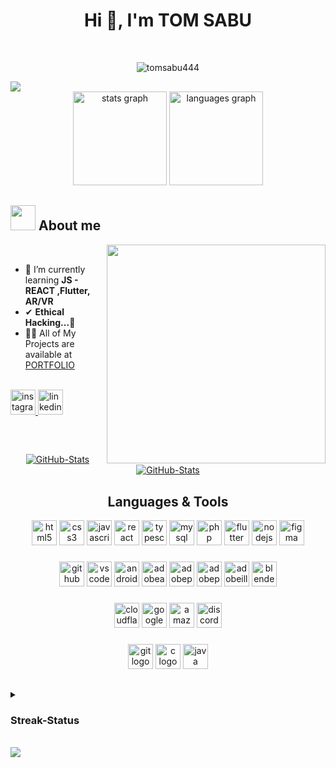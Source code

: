 <h1 align="center">Hi 👋, I'm TOM SABU 
<!-- <h3 align="center">A passionate frontend developer from India</h3> -->
</h1>
<br>
<p align="center"> <img src="https://komarev.com/ghpvc/?username=tomsabu444&label=Profile%20views&color=blue&style=for-the-badge" alt="tomsabu444" /> 
</p>

<img src="https://user-images.githubusercontent.com/73097560/115834477-dbab4500-a447-11eb-908a-139a6edaec5c.gif">

<br>

<div align="center">
  <img src="https://github-readme-stats.vercel.app/api?username=tomsabu444&show_icons=true&title_color=fff&icon_color=79ff97&text_color=9f9f9f&bg_color=151515" height="150" alt="stats graph"  />
  <img src="https://github-readme-stats.vercel.app/api/top-langs?username=tomsabu444&locale=en&hide_title=false&layout=compact&card_width=320&langs_count=5&title_color=fff&icon_color=79ff97&text_color=9f9f9f&bg_color=151515" height="150" alt="languages graph"  />
</div>


## <picture><img src = "https://cdn.discordapp.com/attachments/946018559421734914/1193062832804216912/about_me.gif" width = 40px></picture> **About me**
<picture> <img align="right" src="https://media.giphy.com/media/HW3T1wWW3z2Ff2cpXO/giphy.gif" width="350px"></picture>

<br>

- 🌱 I’m currently learning **JS - REACT ,Flutter, AR/VR**
- ✔  **Ethical Hacking...💙**
- 👨‍💻 All of My Projects are available at [PORTFOLIO](http://react.tomsabu.com/)

<br>



<div align="left">
  <a href="https://www.instagram.com/tom_vettithanam/" target="_blank">
    <img src="https://img.shields.io/static/v1?message=Instagram&logo=instagram&label=&color=E4405F&logoColor=white&labelColor=&style=for-the-badge" height="40" alt="instagram logo"  />
  </a>
  <a href="https://www.linkedin.com/in/tomsabu444/" target="_blank">
    <img src="https://img.shields.io/static/v1?message=LinkedIn&logo=linkedin&label=&color=0077B5&logoColor=white&labelColor=&style=for-the-badge" height="40" alt="linkedin logo"  />
  </a>
</div>


## 

<br>
<div>
  <p align="center">
	<a href="https://github.com/tomsabu444/todo-react-app">
      		<img src="https://github-readme-stats.vercel.app/api/pin/?username=tomsabu444&repo=todo-react-app&title_color=fff&icon_color=79ff97&text_color=9f9f9f&bg_color=151515" alt="GitHub-Stats" />
    	</a>
	<a href="https://github.com/tomsabu444/FrontEnd-DEV">
      		<img src="https://github-readme-stats.vercel.app/api/pin/?username=tomsabu444&repo=FrontEnd-DEV&title_color=fff&icon_color=79ff97&text_color=9f9f9f&bg_color=151515"  alt="GitHub-Stats" />
    	</a>
  </p>
</div>

###

<h2 align="center">Languages & Tools</h2>
<p align="left">
<div align="center">
  <img src="https://cdn.jsdelivr.net/gh/devicons/devicon/icons/html5/html5-original.svg" height="40" alt="html5 logo"  />
  <img src="https://cdn.jsdelivr.net/gh/devicons/devicon/icons/css3/css3-original.svg" height="40" alt="css3 logo"  />
  <img src="https://cdn.jsdelivr.net/gh/devicons/devicon/icons/javascript/javascript-original.svg" height="40" alt="javascript logo"  />
  <img src="https://cdn.jsdelivr.net/gh/devicons/devicon/icons/react/react-original.svg" height="40" alt="react logo"  />
  <img src="https://cdn.jsdelivr.net/gh/devicons/devicon/icons/typescript/typescript-original.svg"  height="40" alt="typescript logo"  />
  <img src="https://skillicons.dev/icons?i=mysql"  height="40" alt="mysql logo"  />
  <img src="https://skillicons.dev/icons?i=php"  height="40" alt="php logo"  />
  <img src="https://skillicons.dev/icons?i=flutter"  height="40" alt="flutter logo"  />
  <img src="https://skillicons.dev/icons?i=nodejs" height="40" alt="nodejs logo"  />
  <img src="https://skillicons.dev/icons?i=figma"  height="40" alt="figma logo"  />
</div>


###

<div align="center">
  <img src="https://skillicons.dev/icons?i=github" height="40" alt="github logo"  />
  <img src="https://skillicons.dev/icons?i=vscode"  height="40" alt="vscode logo"  />
  <img src="https://skillicons.dev/icons?i=androidstudio"  height="40" alt="androidstudio logo"  />
  <img src="https://skillicons.dev/icons?i=ae"  height="40" alt="adobeaftereffects logo"  />
  <img src="https://skillicons.dev/icons?i=pr"  height="40" alt="adobepremierepro logo"  />
  <img src="https://skillicons.dev/icons?i=ps"  height="40" alt="adobephotoshop logo"  />
  <img src="https://skillicons.dev/icons?i=ai"  height="40" alt="adobeillustrator logo"  />
  <img src="https://skillicons.dev/icons?i=blender" height="40" alt="blender logo"  />
</div>


###
<div align="center">
  <img src="https://skillicons.dev/icons?i=cloudflare"  height="40" alt="cloudflare logo"  />
  <img src="https://skillicons.dev/icons?i=gcp"  height="40" alt="googlecloud logo"  />
  <img src="https://skillicons.dev/icons?i=aws"  height="40" alt="amazonwebservices logo"  />
  <img src="https://skillicons.dev/icons?i=discord"  height="40" alt="discord logo"  />
</div>

###


<div align="center">
  <img src="https://skillicons.dev/icons?i=git" height="40" alt="git logo"  />
  <img src="https://skillicons.dev/icons?i=c"  height="40" alt="c logo"  />
  <img src="https://skillicons.dev/icons?i=java"  height="40" alt="java logo"  />
  <!-- <img src="https://skillicons.dev/icons?i=py" height="30" alt="python logo"  />
  <img width="12" /> -->
</div>

 </p>

##
<details>
	<summary>
		<h3>Streak-Status</h3>
	</summary>
<div align="center">

<img src="https://streak-stats.demolab.com?user=tomsabu444&theme=dark&border_radius=12" alt="tomsabu444" />
</div>
</details>
<br>

<img src="https://user-images.githubusercontent.com/73097560/115834477-dbab4500-a447-11eb-908a-139a6edaec5c.gif">

# 
